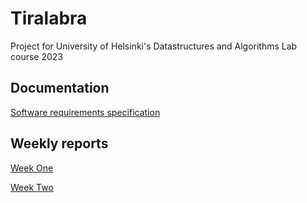 # Tiralabra

Project for University of Helsinki's Datastructures and Algorithms Lab course 2023

## Documentation
[Software requirements specification](https://github.com/tuovinenemma/tiralabra/blob/main/documentation/software_requirements_specification.md)

## Weekly reports

[Week One](https://github.com/tuovinenemma/tiralabra/blob/main/documentation/weeklyreports/week1.md)

[Week Two](https://github.com/tuovinenemma/tiralabra/blob/main/documentation/weeklyreports/week2.md)

